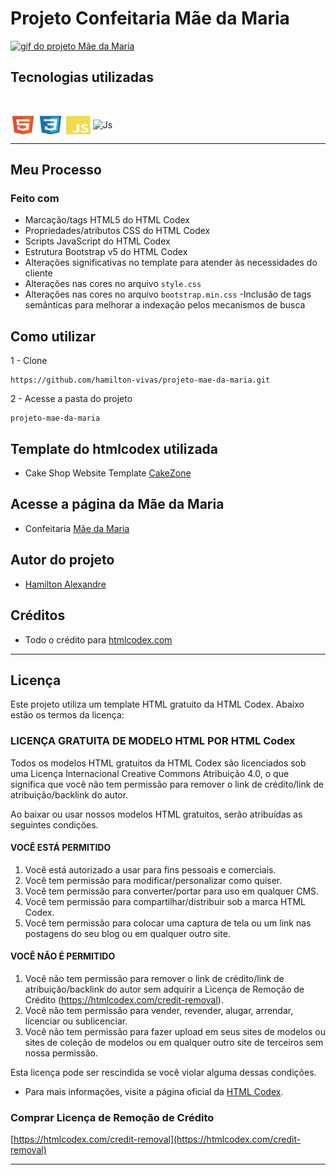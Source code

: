 # Projeto Confeitaria Mãe da Maria

[<img src="./img/mae-da-maria.gif" alt="gif do projeto Mãe da Maria">](https://htmlcodex.com)

## Tecnologias utilizadas

<div style="display: inline_block"><br>

<img align="center" alt="HTML" height="30" width="40"
src="https://raw.githubusercontent.com/devicons/devicon/master/icons/html5/html5-original.svg">
<img align="center" alt="CSS" height="30" width="40" 
src="https://raw.githubusercontent.com/devicons/devicon/master/icons/css3/css3-original.svg">
<img align="center" alt="Js" height="30" width="40" src="https://raw.githubusercontent.com/devicons/devicon/master/icons/javascript/javascript-plain.svg">
<img align="center" alt="Js" height="30" width="40" src="https://cdn.jsdelivr.net/gh/devicons/devicon@latest/icons/bootstrap/bootstrap-original.svg" />
</div>

---

## Meu Processo

### Feito com

- Marcação/tags HTML5 do HTML Codex
- Propriedades/atributos CSS do HTML Codex
- Scripts JavaScript do HTML Codex
- Estrutura Bootstrap v5 do HTML Codex
- Alterações significativas no template para atender às necessidades do cliente
- Alterações nas cores no arquivo `style.css`
- Alterações nas cores no arquivo `bootstrap.min.css`
-Inclusão de tags semânticas para melhorar a indexação pelos mecanismos de busca

## Como utilizar

1 - Clone

```
https://github.com/hamilton-vivas/projeto-mae-da-maria.git
```

2 - Acesse a pasta do projeto

```
projeto-mae-da-maria
```

## Template do htmlcodex utilizada

- Cake Shop Website Template [CakeZone](https://htmlcodex.com/cake-shop-website-template/)

## Acesse a página da Mãe da Maria

- Confeitaria [Mãe da Maria](https://hamilton-vivas.github.io/portfolio-simplificado/)

## Autor do projeto

- [Hamilton Alexandre](https://hamilton-vivas.github.io/portfolio-simplificado/)

## Créditos

- Todo o crédito para [htmlcodex.com](http://htmlcodex.com)

---
## Licença

Este projeto utiliza um template HTML gratuito da HTML Codex. Abaixo estão os termos da licença:

### LICENÇA GRATUITA DE MODELO HTML POR HTML Codex

Todos os modelos HTML gratuitos da HTML Codex são licenciados sob uma Licença Internacional Creative Commons Atribuição 4.0, o que significa que você não tem permissão para remover o link de crédito/link de atribuição/backlink do autor.

Ao baixar ou usar nossos modelos HTML gratuitos, serão atribuídas as seguintes condições.

#### VOCÊ ESTÁ PERMITIDO
1. Você está autorizado a usar para fins pessoais e comerciais.
2. Você tem permissão para modificar/personalizar como quiser.
3. Você tem permissão para converter/portar para uso em qualquer CMS.
4. Você tem permissão para compartilhar/distribuir sob a marca HTML Codex.
5. Você tem permissão para colocar uma captura de tela ou um link nas postagens do seu blog ou em qualquer outro site.

#### VOCÊ NÃO É PERMITIDO
1. Você não tem permissão para remover o link de crédito/link de atribuição/backlink do autor sem adquirir a Licença de Remoção de Crédito (https://htmlcodex.com/credit-removal).
2. Você não tem permissão para vender, revender, alugar, arrendar, licenciar ou sublicenciar.
3. Você não tem permissão para fazer upload em seus sites de modelos ou sites de coleção de modelos ou em qualquer outro site de terceiros sem nossa permissão.

Esta licença pode ser rescindida se você violar alguma dessas condições.

- Para mais informações, visite a página oficial da [HTML Codex](https://htmlcodex.com).

### Comprar Licença de Remoção de Crédito
[https://htmlcodex.com/credit-removal](https://htmlcodex.com/credit-removal)

---


